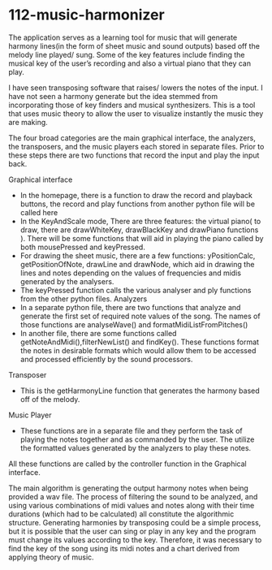 # 112-music-harmonizer
The application serves as a learning tool for music that will generate harmony lines(in the form of sheet music and sound outputs) based off the melody line played/ sung. Some of the key features include finding the musical key of the user’s recording and also a virtual piano that they can play.

I have seen transposing software that raises/ lowers the notes of the input. I have not seen a harmony generate but the idea stemmed from incorporating those of key finders and musical synthesizers. This is a tool that uses music theory to allow the user to visualize instantly the music they are making. 

The four broad categories are the main graphical interface, the analyzers, the transposers, and the music players each stored in separate files. Prior to these steps there are two functions that record the input and play the input back.

Graphical interface

-	In the homepage, there is a function to draw the record and playback buttons, the record and play functions from another python file will be called here
-	In the KeyAndScale mode, There are three features: the virtual piano( to draw, there are drawWhiteKey, drawBlackKey and drawPiano functions ). There will be some functions that will aid in playing the piano called by both mousePressed and keyPressed. 
-	For drawing the sheet music, there are a few functions: yPositionCalc, getPositionOfNote, drawLine and drawNode, which aid in drawing the lines and notes depending on the values of frequencies and midis generated by the analysers.
-	The keyPressed function calls the various analyser and ply functions from the other python files.
Analyzers
-	In a separate python file, there are two functions that analyze and generate the first set of required note values of the song. The names of those functions are analyseWave() and formatMidiListFromPitches()
-	In another file, there are some functions called getNoteAndMidi(),filterNewList() and findKey(). These functions format the notes in desirable formats which would allow them to be accessed and processed efficiently by the sound processors.

Transposer
-	This is the getHarmonyLine function that generates the harmony based off of the melody. 

Music Player
-	These functions are in a separate file and they perform the task of playing the notes together and as commanded by the user. The utilize the formatted values generated by the analyzers to play these notes.

All these functions are called by the controller function in the Graphical interface.

The main algorithm is generating the output harmony notes when being provided a wav file. The process of filtering the sound to be analyzed, and using various combinations of midi values and notes along with their time durations (which had to be calculated) all constitute the algorithmic structure. Generating harmonies by transposing could be a simple process, but it is possible that the user can sing or play in any key and the program must change its values according to the key. Therefore, it was necessary to find the key of the song using its midi notes and a chart derived from applying theory of music. 

